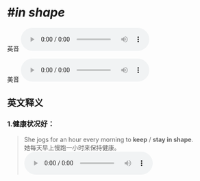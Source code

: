 # ***\#in shape*** 
英音
<audio src="./media/in shape1_AAC.aac" controls="controls"></audio>

美音
<audio src="./media/in shape2_AAC.aac" controls="controls"></audio>



  

英文释义
---
### 1.**健康状况好：**  

 > She jogs for an hour every morning to **keep** / **stay in shape**.   
 > 她每天早上慢跑一小时来保持健康。    
<audio src="./media/shape56.aac" controls="controls"></audio>


